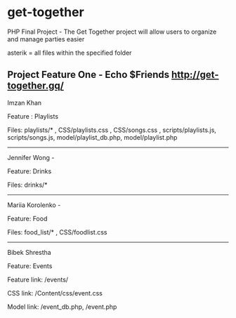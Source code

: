 # get-together
PHP Final Project - The Get Together project will allow users to organize and manage parties easier

asterik = all files within the specified folder

Project Feature One - Echo $Friends
http://get-together.gq/
-----------------------------------------

Imzan Khan 

Feature : Playlists 

Files: playlists/* ,
CSS/playlists.css , CSS/songs.css , 
scripts/playlists.js, scripts/songs.js,
model/playlist_db.php, model/playlist.php


-----------------------------------------
Jennifer Wong - 

Feature: Drinks

Files: drinks/*



-----------------------------------------

Mariia Korolenko - 

Feature: Food

Files: food_list/* , CSS/foodlist.css


-----------------------------------------

Bibek Shrestha

Feature: Events 

Feature link: <root>/events/
  
CSS link: <root>/Content/css/event.css
  
Model link: <root>/event_db.php, <root>/event.php
